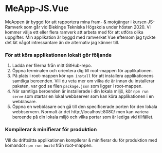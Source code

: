 # MeApp-JS.Vue

MeAppen är byggd för att rapportera mina fram- & motgångar i kursen JS-Ramverk som går vid Blekinge Tekniska Högskola under hösten 2020. Vi kommer välja ett eller flera ramverk att arbeta med för att utföra olika uppgifter. Min applikation är byggd med ramverket Vue eftersom jag tyckte det lät något intressantare än de alternativ jag känner till.


### För att köra applikationen lokalt gör följande

1. Ladda ner filerna från mitt GitHub-repo.
2. Öppna terminalen och orientera dig till root-mappen för applikationen.
3. På plats i root-mappen kör `npm install` för att installera applikationens samtliga beroenden. Vill du veta mer om vilka de är innan du installerar paketen, var god se filen `package.json` som ligger i root-mappen.
4. När samtliga beroenden är installerade i din lokala miljö, kör `npm run serve` som startar en lokal webbserver som kan köra applikationen i en webbläsare.
5. Öppna en webbläsare och gå till den specificerade porten för den lokala webbservern. Normalt är det http://localhost:8080/ men kan variera beroende på din lokala miljö och vilka portar som är lediga vid tillfället.


### Kompilerar & minifierar för produktion

Vill du driftsätta applikationen kompilerar & minifierar du för produktion med komandot `npm run build` från root-mappen.
